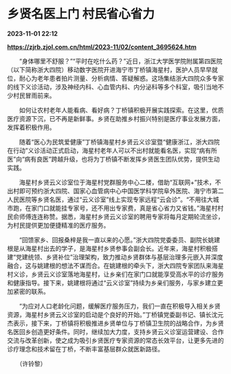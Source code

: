 # 乡贤名医上门 村民省心省力

**2023-11-01 22:12**

**https://zjrb.zjol.com.cn/html/2023-11/02/content_3695624.htm**

　　“身体哪里不舒服？”“平时在吃什么药？”近日，浙江大学医学院附属第四医院（以下简称浙大四院）移动数字医院开进海宁市丁桥镇海星村，医护人员早早就位，耐心为老年患者拍片测量、分析病情、答疑解惑。这场集结浙大四院众多专家的线下义诊活动，涉及神经内科、心血管内科、内分泌科等多个科室，吸引当地不少村民冒雨前来。

　　如何让农村老年人能看病、看好病？丁桥镇积极开展实践探索。在这里，优质医疗资源下沉，已不再是新鲜事。乡贤在助推乡村振兴特别是医疗事业发展方面，发挥着积极作用。

　　随着“医心为民筑爱健康”丁桥镇海星村乡贤云义诊室暨“健康浙江，浙大四院在行动”义诊活动正式启动，海星村老年人可以不出村就能看名医，实现“病有所医”向“病有良医”跨越升级，也将为丁桥镇不断发挥乡贤医生团队优势，提供生动实践。

　　海星村乡贤云义诊室位于海星村党群服务中心二楼，借助“互联网+”技术，不出村即可预约浙大四院、国家心血管病中心中国医学科学院阜外医院、海宁市第二人民医院等乡贤名医，通过“云义诊室”线上实现专家远程“云会诊”。“不用往大城市跑，在家门口就能挂专家号，还不用出专家费，真是省心省力又省钱。”海星村村民俞师傅连连称赞。据悉，海星村乡贤云义诊室的聘用专家将每月定期轮流坐诊，为村民提供更加便捷精准的医疗服务。

　　“回馈家乡、回报桑梓是我一直以来的心愿。”浙大四院党委委员、副院长姚建根是从海星村出去的学子，是海星村乡贤参事会副会长。近年来，海星村积极搭建“党建统领、乡贤补位”治理架构，致力推动乡贤群体与基层治理多元嵌入并深度融合，这与姚建根的想法不谋而合。在姚建根的牵头下，浙大四院专家团队来海星村义诊，乡贤云义诊室落地海星村，让乡亲们在家门口就能享受高水平的诊疗服务和健康指导。接下来，姚建根将通过“云义诊室”持续为乡亲们服务，与家乡建立更加紧密的联系。

　　“为应对人口老龄化问题，缓解医疗服务压力，我们一直在积极导入相关乡贤资源，海星村乡贤云义诊室的启动是个良好的开始。”丁桥镇党委副书记、镇长沈元杰表示，接下来，丁桥镇将积极推进乡贤单位与丁桥镇卫生院的战略合作，为乡贤名医回乡创造更好条件。同时，继续加大力度，支持乡贤云义诊室运营建设、合作交流与改革创新，使之成为吸引乡贤医疗专家资源的常态长效平台，让更多先进的诊疗理念和技术留在丁桥，不断丰富基层群众就医新路径。

　　（许铃黎）